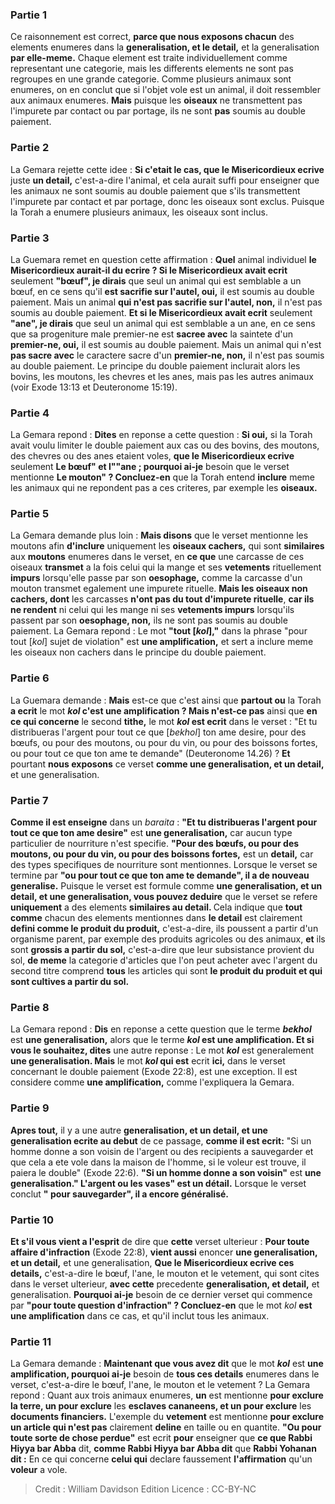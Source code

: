 
### Partie 1
Ce raisonnement est correct, <b>parce que nous exposons chacun</b> des elements enumeres dans la <b>generalisation, et le detail,</b> et la generalisation <b>par elle-meme.</b> Chaque element est traite individuellement comme representant une categorie, mais les differents elements ne sont pas regroupes en une grande categorie. Comme plusieurs animaux sont enumeres, on en conclut que si l'objet vole est un animal, il doit ressembler aux animaux enumeres. <b>Mais</b> puisque les <b>oiseaux</b> ne transmettent pas l'impurete par contact ou par portage, ils ne sont <b>pas</b> soumis au double paiement.

### Partie 2
La Gemara rejette cette idee : <b>Si c'etait le cas, que le Misericordieux ecrive</b> juste <b>un detail,</b> c'est-a-dire l'animal, et cela aurait suffi pour enseigner que les animaux ne sont soumis au double paiement que s'ils transmettent l'impurete par contact et par portage, donc les oiseaux sont exclus. Puisque la Torah a enumere plusieurs animaux, les oiseaux sont inclus.

### Partie 3
La Guemara remet en question cette affirmation : <b>Quel</b> animal individuel <b>le Misericordieux aurait-il du ecrire ? Si le Misericordieux avait ecrit</b> seulement <b>"bœuf", je dirais</b> que seul un animal qui est semblable a un bœuf, en ce sens qu'il <b>est sacrifie sur l'autel, oui,</b> il est soumis au double paiement. Mais un animal <b>qui n'est pas sacrifie sur l'autel, non,</b> il n'est pas soumis au double paiement. <b>Et si le Misericordieux avait ecrit</b> seulement <b>"ane", je dirais</b> que seul un animal qui est semblable a un ane, en ce sens que sa progeniture male premier-ne est <b>sacree avec</b> la saintete d'un <b>premier-ne, oui,</b> il est soumis au double paiement. Mais un animal qui n'est <b>pas sacre avec</b> le caractere sacre d'un <b>premier-ne, non,</b> il n'est pas soumis au double paiement. Le principe du double paiement inclurait alors les bovins, les moutons, les chevres et les anes, mais pas les autres animaux (voir Exode 13:13 et Deuteronome 15:19).

### Partie 4
La Gemara repond : <b>Dites</b> en reponse a cette question : <b>Si oui,</b> si la Torah avait voulu limiter le double paiement aux cas ou des bovins, des moutons, des chevres ou des anes etaient voles, <b>que le Misericordieux ecrive</b> seulement <b>Le bœuf" et l""ane ; pourquoi ai-je</b> besoin que le verset mentionne <b>Le mouton" ? Concluez-en</b> que la Torah entend <b>inclure</b> meme les animaux qui ne repondent pas a ces criteres, par exemple les <b>oiseaux.</b>

### Partie 5
La Gemara demande plus loin : <b>Mais disons</b> que le verset mentionne les moutons afin <b>d'inclure</b> uniquement les <b>oiseaux cachers,</b> qui sont <b>similaires</b> aux <b>moutons</b> enumeres dans le verset, en <b>ce que</b> une carcasse de ces oiseaux <b>transmet</b> a la fois celui qui la mange et ses <b>vetements</b> rituellement <b>impurs</b> lorsqu'elle passe par son <b>oesophage,</b> comme la carcasse d'un mouton transmet egalement une impurete rituelle. <b>Mais les oiseaux non cachers, dont</b> les carcasses <b>n'ont pas du tout d'impurete rituelle</b>, <b>car ils ne rendent</b> ni celui qui les mange ni ses <b>vetements impurs</b> lorsqu'ils passent par son <b>oesophage, non,</b> ils ne sont pas soumis au double paiement. La Gemara repond : Le mot <b>"tout [<i>kol</i>],"</b> dans la phrase "pour tout [<i>kol</i>] sujet de violation" est <b>une amplification,</b> et sert a inclure meme les oiseaux non cachers dans le principe du double paiement.

### Partie 6
La Guemara demande : <b>Mais</b> est-ce que c'est ainsi que <b>partout ou</b> la Torah <b>a ecrit</b> le mot <b><i>kol</i> c'est une amplification ? Mais n'est-ce pas</b> ainsi que <b>en ce qui concerne</b> le second <b>tithe,</b> le mot <b><i>kol</i> est ecrit</b> dans le verset : "Et tu distribueras l'argent pour tout ce que [<i>bekhol</i>] ton ame desire, pour des bœufs, ou pour des moutons, ou pour du vin, ou pour des boissons fortes, ou pour tout ce que ton ame te demande" (Deuteronome 14.26) ? <b>Et</b> pourtant <b>nous exposons</b> ce verset <b>comme une generalisation, et un detail,</b> et une generalisation.

### Partie 7
<b>Comme il est enseigne</b> dans un <i>baraita</i> : <b>"Et tu distribueras l'argent pour tout ce que ton ame desire"</b> est <b>une generalisation,</b> car aucun type particulier de nourriture n'est specifie. <b>"Pour des bœufs, ou pour des moutons, ou pour du vin, ou pour des boissons fortes,</b> est un <b>detail,</b> car des types specifiques de nourriture sont mentionnes. Lorsque le verset se termine par <b>"ou pour tout ce que ton ame te demande", il a de nouveau generalise.</b> Puisque le verset est formule comme <b>une generalisation, et un detail, et une generalisation, vous pouvez deduire</b> que le verset se refere <b>uniquement</b> a des elements <b>similaires au detail. </b> Cela indique que <b>tout comme</b> chacun des elements mentionnes dans <b>le detail</b> est clairement <b>defini comme le produit du produit,</b> c'est-a-dire, ils poussent a partir d'un organisme parent, par exemple des produits agricoles ou des animaux, <b>et</b> ils sont <b>grossis a partir du sol,</b> c'est-a-dire que leur subsistance provient du sol, <b>de meme</b> la categorie d'articles que l'on peut acheter avec l'argent du second titre comprend <b>tous</b> les articles qui sont <b>le produit du produit et qui sont cultives a partir du sol.</b>

### Partie 8
La Gemara repond : <b>Dis</b> en reponse a cette question que le terme <b><i>bekhol</i></b> est <b>une generalisation,</b> alors que le terme <b><i>kol</i> est une amplification. Et si vous le souhaitez, dites</b> une autre reponse : Le mot <b><i>kol</i></b> est generalement <b>une generalisation. Mais</b> le mot <b><i>kol</i> qui est</b> ecrit <b>ici,</b> dans le verset concernant le double paiement (Exode 22:8), est une exception. Il est considere comme <b>une amplification,</b> comme l'expliquera la Gemara.

### Partie 9
<b>Apres tout,</b> il y a une autre <b>generalisation, et un detail, et une generalisation ecrite au debut</b> de ce passage, <b>comme il est ecrit:</b> "Si un homme donne a son voisin de l'argent ou des recipients a sauvegarder et que cela a ete vole dans la maison de l'homme, si le voleur est trouve, il paiera le double" (Exode 22:6). <b>"Si un homme donne a son voisin"</b> est <b>une generalisation." L'argent ou les vases" est un détail.</b> Lorsque le verset conclut <b>" pour sauvegarder", il a encore généralisé.</b>

### Partie 10
<b>Et s'il vous vient a l'esprit</b> de dire que <b>cette</b> verset ulterieur : <b>Pour toute affaire d'infraction</b> (Exode 22:8), <b>vient aussi</b> enoncer <b>une generalisation, et un detail,</b> et une generalisation, <b>Que le Misericordieux ecrive ces details,</b> c'est-a-dire le bœuf, l'ane, le mouton et le vetement, qui sont cites dans le verset ulterieur, <b>avec cette</b> precedente <b>generalisation, et detail,</b> et generalisation. <b>Pourquoi ai-je</b> besoin de ce dernier verset qui commence par <b>"pour toute question d'infraction" ? Concluez-en</b> que le mot <i>kol</i> <b>est une amplification</b> dans ce cas, et qu'il inclut tous les animaux.

### Partie 11
La Gemara demande : <b>Maintenant que vous avez dit</b> que le mot <b><i>kol</i></b> est <b>une amplification, pourquoi ai-je</b> besoin de <b>tous ces details</b> enumeres dans le verset, c'est-a-dire le bœuf, l'ane, le mouton et le vetement ? La Gemara repond : Quant aux trois animaux enumeres, <b>un</b> est mentionne <b>pour exclure la terre, un pour exclure</b> les <b>esclaves cananeens, et un pour exclure</b> les <b>documents financiers.</b> L'exemple du <b>vetement</b> est mentionne <b>pour exclure un article qui n'est pas</b> clairement <b>deline</b> en taille ou en quantite. <b>"Ou pour toute sorte de chose perdue"</b> est ecrit <b>pour</b> enseigner que <b>ce que Rabbi Hiyya bar Abba</b> dit, <b>comme Rabbi Hiyya bar Abba dit</b> que <b>Rabbi Yohanan dit :</b> En ce qui concerne <b>celui qui</b> declare faussement <b>l'affirmation</b> qu'un <b>voleur</b> a vole.

>Credit : William Davidson Edition
>Licence : CC-BY-NC